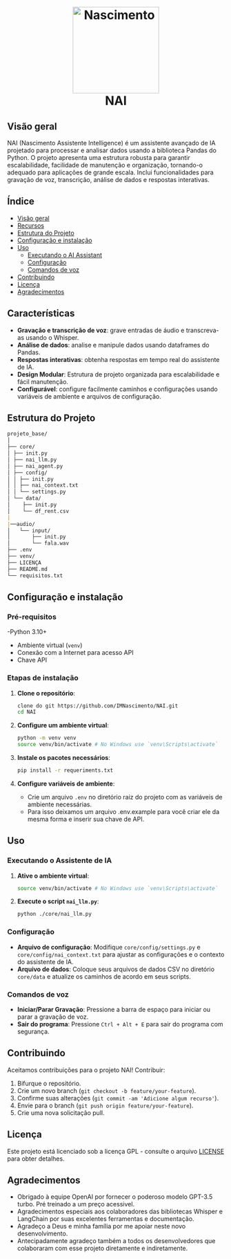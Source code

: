 <h1 align="center">
  <br>
  <a href="#"><img src="https://github.com/IMNascimento/DVR/assets/28989407/84028706-5a9e-4d00-af2c-2935e5604035" alt="Nascimento" width="200"></a>
  <br>
  NAI
  <br>
</h1>

## Visão geral

NAI (Nascimento Assistente Intelligence) é um assistente avançado de IA projetado para processar e analisar dados usando a biblioteca Pandas do Python. O projeto apresenta uma estrutura robusta para garantir escalabilidade, facilidade de manutenção e organização, tornando-o adequado para aplicações de grande escala. Inclui funcionalidades para gravação de voz, transcrição, análise de dados e respostas interativas.

## Índice

- [Visão geral](#visão_geral)
- [Recursos](#features)
- [Estrutura do Projeto](#estrutura_do_projeto)
- [Configuração e instalação](#configuração_e_instalação)
- [Uso](#uso)
   - [Executando o AI Assistant](#running_the_ai_assistant)
   - [Configuração](#configuração)
   - [Comandos de voz](#comandos_de_voz)
- [Contribuindo](#contribuindo)
- [Licença](#licença)
- [Agradecimentos](#agradecimentos)

## Características

- **Gravação e transcrição de voz**: grave entradas de áudio e transcreva-as usando o Whisper.
- **Análise de dados**: analise e manipule dados usando dataframes do Pandas.
- **Respostas interativas**: obtenha respostas em tempo real do assistente de IA.
- **Design Modular**: Estrutura de projeto organizada para escalabilidade e fácil manutenção.
- **Configurável**: configure facilmente caminhos e configurações usando variáveis de ambiente e arquivos de configuração.

## Estrutura do Projeto

```md
projeto_base/
│
├── core/
│ ├── init.py
│ ├── nai_llm.py
│ ├── nai_agent.py
│ ├── config/
│ │ ├── init.py
│ │ ├── nai_context.txt
│ │ └── settings.py
│ └── data/
│    ├── init.py
│    └── df_rent.csv
| 
|──audio/
│   └── input/
│       ├── init.py
│       └── fala.wav
├── .env
├── venv/
├── LICENÇA
├── README.md
└── requisitos.txt
```

## Configuração e instalação

### Pré-requisitos

-Python 3.10+
- Ambiente virtual (`venv`)
- Conexão com a Internet para acesso API
- Chave API

### Etapas de instalação

1. **Clone o repositório**:
     ```sh
     clone do git https://github.com/IMNascimento/NAI.git
     cd NAI
     ```

2. **Configure um ambiente virtual**:
     ```sh
     python -m venv venv
     source venv/bin/activate # No Windows use `venv\Scripts\activate`
     ```

3. **Instale os pacotes necessários**:
     ```sh
     pip install -r requeriments.txt
     ```

4. **Configure variáveis de ambiente**:
     - Crie um arquivo `.env` no diretório raiz do projeto com as variáveis de ambiente necessárias.
     - Para isso deixamos um arquivo .env.example para você criar ele da mesma forma e inserir sua chave de API.

## Uso

### Executando o Assistente de IA

1. **Ative o ambiente virtual**:
     ```sh
     source venv/bin/activate # No Windows use `venv\Scripts\activate`
     ```

2. **Execute o script `nai_llm.py`**:
     ```sh
     python ./core/nai_llm.py
     ```

### Configuração

- **Arquivo de configuração**: Modifique `core/config/settings.py` e `core/config/nai_context.txt` para ajustar as configurações e o contexto do assistente de IA.
- **Arquivo de dados**: Coloque seus arquivos de dados CSV no diretório `core/data` e atualize os caminhos de acordo em seus scripts.

### Comandos de voz

- **Iniciar/Parar Gravação**: Pressione a barra de espaço para iniciar ou parar a gravação de voz.
- **Sair do programa**: Pressione `Ctrl + Alt + E` para sair do programa com segurança.

## Contribuindo

Aceitamos contribuições para o projeto NAI! Contribuir:

1. Bifurque o repositório.
2. Crie um novo branch (`git checkout -b feature/your-feature`).
3. Confirme suas alterações (`git commit -am 'Adicione algum recurso'`).
4. Envie para o branch (`git push origin feature/your-feature`).
5. Crie uma nova solicitação pull.

## Licença

Este projeto está licenciado sob a licença GPL - consulte o arquivo [LICENSE](LICENSE) para obter detalhes.

## Agradecimentos

- Obrigado à equipe OpenAI por fornecer o poderoso modelo GPT-3.5 turbo. Pré treinado a um preço acessivel.
- Agradecimentos especiais aos colaboradores das bibliotecas Whisper e LangChain por suas excelentes ferramentas e documentação.
- Agradeço a Deus e minha família por me apoiar neste novo desenvolvimento.
- Antecipadamente agradeço também a todos os desenvolvedores que colaboraram com esse projeto diretamente e indiretamente.